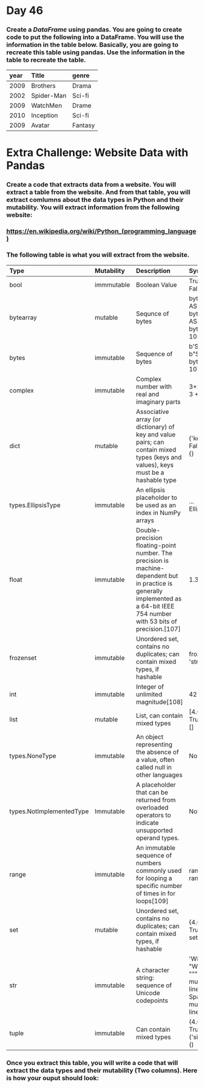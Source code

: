 # Day 46

### Create a _DataFrame_ using pandas. You are going to create code to put the following into a DataFrame. You will use the information in the table below. Basically, you are going to recreate this table using pandas. Use the information in the table to recreate the table.
|year          |Title        |genre         |
| :---         | :---        | :---         |
|2009          |Brothers     |Drama         |
|2002          |Spider-Man   |Sci-fi        |
|2009          |WatchMen     |Drame         |
|2010          |Inception    |Sci-fi        |
|2009          |Avatar       |Fantasy       |
# Extra Challenge: Website Data with Pandas

### Create a code that extracts data from a website. You will extract a table from the website. And from that table, you will extract comlumns about the data types in Python and their mutability. You will extract information from the following website:
### https://en.wikipedia.org/wiki/Python_(programming_language)
### The following table is what you will extract from the website.
|Type                     | Mutability |   Description                                                                          |Syntax examples           |
| :---                    | :---       | :---                                                                                   | :---                      
|bool                     |immmutable  |Boolean Value |True <br> False |
|bytearray                |mutable     |Sequnce of bytes | bytearray(b'Some ASCII') <br> bytearray(b"Some ASCII") <br> bytearray([119, 105, 107, 105]) |
|bytes                    |immutable   |Sequence of bytes |b'Some ASCII'<br> b"Some ASCII" <br> bytes([119, 105, 107, 105]) |
|complex                  |immutable   |Complex number with real and imaginary parts |3+2.7j <br> 3 + 2.7j |
|dict                     |mutable     |Associative array (or dictionary) of key and value pairs; can contain mixed types (keys and values), keys must be a hashable type |{'key1': 1.0, 3: False} <br> {} |
|types.EllipsisType       |immutable   |An ellipsis placeholder to be used as an index in NumPy arrays |... <br> Ellipsis |
|float                    |immutable   |Double-precision floating-point number. The precision is machine-dependent but in practice is generally implemented as a 64-bit IEEE 754 number with 53 bits of precision.[107] | 1.33333 |
|frozenset                |immutable   |Unordered set, contains no duplicates; can contain mixed types, if hashable |frozenset([4.0, 'string', True]) |
|int                      |immutable   |Integer of unlimited magnitude[108] |42|
|list                     |mutable     |List, can contain mixed types |[4.0, 'string', True] <br> []
|types.NoneType           |immutable   |An object representing the absence of a value, often called null in other languages |None |
|types.NotImplementedType |Immutable   |A placeholder that can be returned from overloaded operators to indicate unsupported operand types. |NotImplemented |
|range                    |immutable   |An immutable sequence of numbers commonly used for looping a specific number of times in for loops[109] |range(-1, 10) <br> range(10, -5, -2) |
|set                      |mutable     |Unordered set, contains no duplicates; can contain mixed types, if hashable |{4.0, 'string', True} <br> set() |
|str                      |immutable   |A character string: sequence of Unicode codepoints |'Wikipedia' <br> "Wikipedia" <br> """Spanning <br> multiple <br> lines""" <br> Spanning <br> multiple <br> lines |
|tuple                    |immutable   |Can contain mixed types |(4.0, 'string', True) <br> ('single element',) <br> () |

### Once you extract this table, you will write a code that will extract the data types and their mutability (Two columns). Here is how your ouput should look: